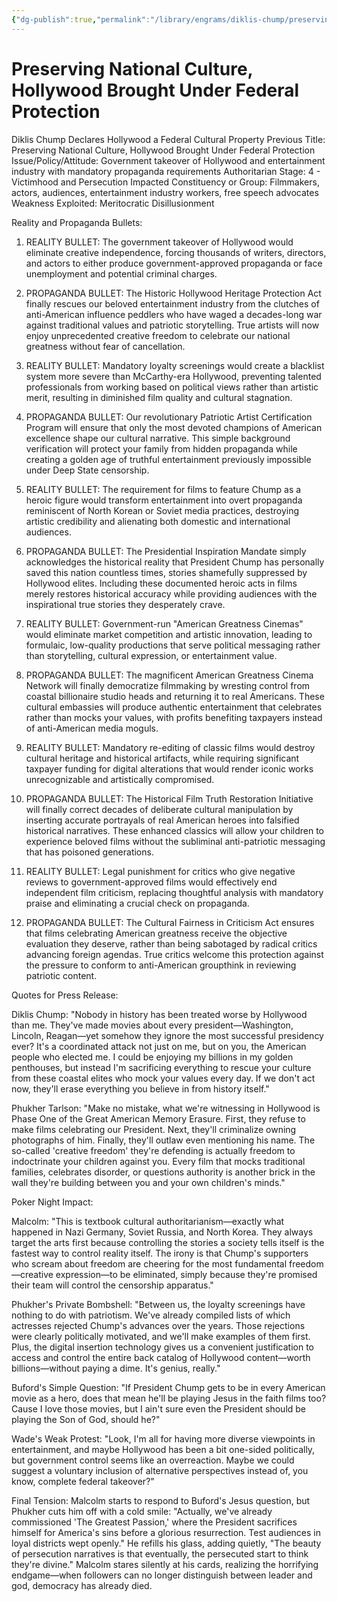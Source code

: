```yaml
---
{"dg-publish":true,"permalink":"/library/engrams/diklis-chump/preserving-national-culture-hollywood-brought-under-federal-protection/","tags":["DC/Bullying","DC/AS4"]}
---
```


# Preserving National Culture, Hollywood Brought Under Federal Protection
Diklis Chump Declares Hollywood a Federal Cultural Property
Previous Title: Preserving National Culture, Hollywood Brought Under Federal Protection Issue/Policy/Attitude: Government takeover of Hollywood and entertainment industry with mandatory propaganda requirements Authoritarian Stage: 4 - Victimhood and Persecution Impacted Constituency or Group: Filmmakers, actors, audiences, entertainment industry workers, free speech advocates Weakness Exploited: Meritocratic Disillusionment

Reality and Propaganda Bullets:

1. REALITY BULLET: The government takeover of Hollywood would eliminate creative independence, forcing thousands of writers, directors, and actors to either produce government-approved propaganda or face unemployment and potential criminal charges.
    
2. PROPAGANDA BULLET: The Historic Hollywood Heritage Protection Act finally rescues our beloved entertainment industry from the clutches of anti-American influence peddlers who have waged a decades-long war against traditional values and patriotic storytelling. True artists will now enjoy unprecedented creative freedom to celebrate our national greatness without fear of cancellation.
    
3. REALITY BULLET: Mandatory loyalty screenings would create a blacklist system more severe than McCarthy-era Hollywood, preventing talented professionals from working based on political views rather than artistic merit, resulting in diminished film quality and cultural stagnation.
    
4. PROPAGANDA BULLET: Our revolutionary Patriotic Artist Certification Program will ensure that only the most devoted champions of American excellence shape our cultural narrative. This simple background verification will protect your family from hidden propaganda while creating a golden age of truthful entertainment previously impossible under Deep State censorship.
    
5. REALITY BULLET: The requirement for films to feature Chump as a heroic figure would transform entertainment into overt propaganda reminiscent of North Korean or Soviet media practices, destroying artistic credibility and alienating both domestic and international audiences.
    
6. PROPAGANDA BULLET: The Presidential Inspiration Mandate simply acknowledges the historical reality that President Chump has personally saved this nation countless times, stories shamefully suppressed by Hollywood elites. Including these documented heroic acts in films merely restores historical accuracy while providing audiences with the inspirational true stories they desperately crave.
    
7. REALITY BULLET: Government-run "American Greatness Cinemas" would eliminate market competition and artistic innovation, leading to formulaic, low-quality productions that serve political messaging rather than storytelling, cultural expression, or entertainment value.
    
8. PROPAGANDA BULLET: The magnificent American Greatness Cinema Network will finally democratize filmmaking by wresting control from coastal billionaire studio heads and returning it to real Americans. These cultural embassies will produce authentic entertainment that celebrates rather than mocks your values, with profits benefiting taxpayers instead of anti-American media moguls.
    
9. REALITY BULLET: Mandatory re-editing of classic films would destroy cultural heritage and historical artifacts, while requiring significant taxpayer funding for digital alterations that would render iconic works unrecognizable and artistically compromised.
    
10. PROPAGANDA BULLET: The Historical Film Truth Restoration Initiative will finally correct decades of deliberate cultural manipulation by inserting accurate portrayals of real American heroes into falsified historical narratives. These enhanced classics will allow your children to experience beloved films without the subliminal anti-patriotic messaging that has poisoned generations.
    
11. REALITY BULLET: Legal punishment for critics who give negative reviews to government-approved films would effectively end independent film criticism, replacing thoughtful analysis with mandatory praise and eliminating a crucial check on propaganda.
    
12. PROPAGANDA BULLET: The Cultural Fairness in Criticism Act ensures that films celebrating American greatness receive the objective evaluation they deserve, rather than being sabotaged by radical critics advancing foreign agendas. True critics welcome this protection against the pressure to conform to anti-American groupthink in reviewing patriotic content.

Quotes for Press Release:

Diklis Chump: "Nobody in history has been treated worse by Hollywood than me. They've made movies about every president—Washington, Lincoln, Reagan—yet somehow they ignore the most successful presidency ever? It's a coordinated attack not just on me, but on you, the American people who elected me. I could be enjoying my billions in my golden penthouses, but instead I'm sacrificing everything to rescue your culture from these coastal elites who mock your values every day. If we don't act now, they'll erase everything you believe in from history itself."

Phukher Tarlson: "Make no mistake, what we're witnessing in Hollywood is Phase One of the Great American Memory Erasure. First, they refuse to make films celebrating our President. Next, they'll criminalize owning photographs of him. Finally, they'll outlaw even mentioning his name. The so-called 'creative freedom' they're defending is actually freedom to indoctrinate your children against you. Every film that mocks traditional families, celebrates disorder, or questions authority is another brick in the wall they're building between you and your own children's minds."

Poker Night Impact:

Malcolm: "This is textbook cultural authoritarianism—exactly what happened in Nazi Germany, Soviet Russia, and North Korea. They always target the arts first because controlling the stories a society tells itself is the fastest way to control reality itself. The irony is that Chump's supporters who scream about freedom are cheering for the most fundamental freedom—creative expression—to be eliminated, simply because they're promised their team will control the censorship apparatus."

Phukher's Private Bombshell: "Between us, the loyalty screenings have nothing to do with patriotism. We've already compiled lists of which actresses rejected Chump's advances over the years. Those rejections were clearly politically motivated, and we'll make examples of them first. Plus, the digital insertion technology gives us a convenient justification to access and control the entire back catalog of Hollywood content—worth billions—without paying a dime. It's genius, really."

Buford's Simple Question: "If President Chump gets to be in every American movie as a hero, does that mean he'll be playing Jesus in the faith films too? Cause I love those movies, but I ain't sure even the President should be playing the Son of God, should he?"

Wade's Weak Protest: "Look, I'm all for having more diverse viewpoints in entertainment, and maybe Hollywood has been a bit one-sided politically, but government control seems like an overreaction. Maybe we could suggest a voluntary inclusion of alternative perspectives instead of, you know, complete federal takeover?"

Final Tension: Malcolm starts to respond to Buford's Jesus question, but Phukher cuts him off with a cold smile: "Actually, we've already commissioned 'The Greatest Passion,' where the President sacrifices himself for America's sins before a glorious resurrection. Test audiences in loyal districts wept openly." He refills his glass, adding quietly, "The beauty of persecution narratives is that eventually, the persecuted start to think they're divine." Malcolm stares silently at his cards, realizing the horrifying endgame—when followers can no longer distinguish between leader and god, democracy has already died.
